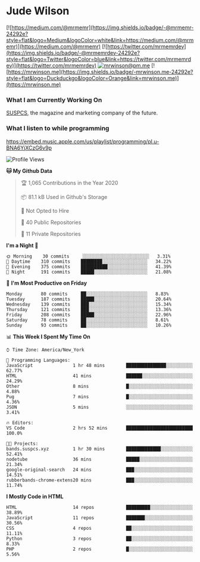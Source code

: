 # Jude Wilson
[![https://medium.com/@mrmemr](https://img.shields.io/badge/-@mrmemr-24292e?style=flat&logo=Medium&logoColor=white&link=https://medium.com/@mrmemr)](https://medium.com/@mrmemr)
[![https://twitter.com/mrmemrdev](https://img.shields.io/badge/-@mrmemrdev-24292e?style=flat&logo=Twitter&logoColor=blue&link=https://twitter.com/mrmemrdev)](https://twitter.com/mrmemrdev)
[![mrwinson@pm.me](https://img.shields.io/badge/-mrwinson@pm.me-24292e?style=flat&logo=ProtonMail&logoColor=Grey&link=mailto:mrwinson@pm.me)](mailto:mrwinson@pm.me)
[![https://mrwinson.me](https://img.shields.io/badge/-mrwinson.me-24292e?style=flat&logo=Duckduckgo&logoColor=Orange&link=mrwinson.me)](https://mrwinson.me) 

### What I am Currently Working On
[SUSPCS](https://suspcs.xyz), the magazine and marketing company of the future.

### What I listen to while programming
https://embed.music.apple.com/us/playlist/programming/pl.u-BNA6YjXCzG6v9p

<!--START_SECTION:waka-->
![Profile Views](http://img.shields.io/badge/Profile%20Views-7-blue)

**🐱 My Github Data** 

> 🏆 1,065 Contributions in the Year 2020
 > 
> 📦 81.1 kB Used in Github's Storage 
 > 
> 🚫 Not Opted to Hire
 > 
> 📜 40 Public Repositories
 > 
> 🔑 11 Private Repositories 

**I'm a Night 🦉** 

```text
🌞 Morning    30 commits     ░░░░░░░░░░░░░░░░░░░░░░░░░   3.31% 
🌆 Daytime    310 commits    ████████░░░░░░░░░░░░░░░░░   34.22% 
🌃 Evening    375 commits    ██████████░░░░░░░░░░░░░░░   41.39% 
🌙 Night      191 commits    █████░░░░░░░░░░░░░░░░░░░░   21.08%

```
📅 **I'm Most Productive on Friday** 

```text
Monday       80 commits     ██░░░░░░░░░░░░░░░░░░░░░░░   8.83% 
Tuesday      187 commits    █████░░░░░░░░░░░░░░░░░░░░   20.64% 
Wednesday    139 commits    ███░░░░░░░░░░░░░░░░░░░░░░   15.34% 
Thursday     121 commits    ███░░░░░░░░░░░░░░░░░░░░░░   13.36% 
Friday       208 commits    █████░░░░░░░░░░░░░░░░░░░░   22.96% 
Saturday     78 commits     ██░░░░░░░░░░░░░░░░░░░░░░░   8.61% 
Sunday       93 commits     ██░░░░░░░░░░░░░░░░░░░░░░░   10.26%

```


📊 **This Week I Spent My Time On** 

```text
⌚︎ Time Zone: America/New_York

💬 Programming Languages: 
JavaScript               1 hr 48 mins        ███████████████░░░░░░░░░░   62.77% 
HTML                     41 mins             ██████░░░░░░░░░░░░░░░░░░░   24.29% 
Other                    8 mins              █░░░░░░░░░░░░░░░░░░░░░░░░   4.88% 
Pug                      7 mins              █░░░░░░░░░░░░░░░░░░░░░░░░   4.36% 
JSON                     5 mins              ░░░░░░░░░░░░░░░░░░░░░░░░░   3.41%

🔥 Editors: 
VS Code                  2 hrs 52 mins       █████████████████████████   100.0%

🐱‍💻 Projects: 
bands.suspcs.xyz         1 hr 30 mins        █████████████░░░░░░░░░░░░   52.41% 
nodetube                 36 mins             █████░░░░░░░░░░░░░░░░░░░░   21.34% 
google-original-search   24 mins             ███░░░░░░░░░░░░░░░░░░░░░░   14.51% 
rubberbands-chrome-extens20 mins             ███░░░░░░░░░░░░░░░░░░░░░░   11.74%

```

**I Mostly Code in HTML** 

```text
HTML                     14 repos            █████████░░░░░░░░░░░░░░░░   38.89% 
JavaScript               11 repos            ███████░░░░░░░░░░░░░░░░░░   30.56% 
CSS                      4 repos             ██░░░░░░░░░░░░░░░░░░░░░░░   11.11% 
Python                   3 repos             ██░░░░░░░░░░░░░░░░░░░░░░░   8.33% 
PHP                      2 repos             █░░░░░░░░░░░░░░░░░░░░░░░░   5.56%

```



<!--END_SECTION:waka-->
